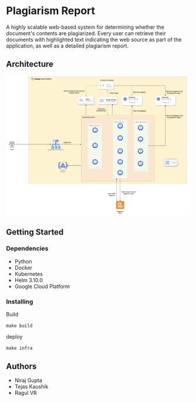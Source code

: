 # Plagiarism Report

A highly scalable web-based system for determining whether the document's contents are plagiarized. Every user can retrieve their documents with highlighted text indicating the web source as part of the application, as well as a detailed plagiarism report.

## Architecture

![arch](docs/design.png)

## Getting Started

### Dependencies

* Python 
* Docker
* Kubernetes
* Helm 3.10.0 
* Google Cloud Platform

### Installing
Build 
```
make build 
```

deploy 
```
make infra
```

## Authors
- Niraj Gupta
- Tejas Kaushik
- Ragul VR 